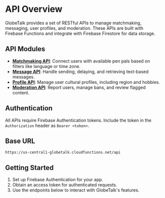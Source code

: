 # API Overview

GlobeTalk provides a set of RESTful APIs to manage matchmaking, messaging, user profiles, and moderation. These APIs are built with Firebase Functions and integrate with Firebase Firestore for data storage.

## API Modules

- **[Matchmaking API](./matchmaking.md)**: Connect users with available pen pals based on filters like language or time zone.
- **[Message API](./message.md)**: Handle sending, delaying, and retrieving text-based messages.
- **[Profile API](./profile.md)**: Manage user cultural profiles, including region and hobbies.
- **[Moderation API](./moderation.md)**: Report users, manage bans, and review flagged content.

## Authentication

All APIs require Firebase Authentication tokens. Include the token in the `Authorization` header as `Bearer <token>`.

## Base URL

```
https://us-central1-globetalk.cloudfunctions.net/api
```

## Getting Started

1. Set up Firebase Authentication for your app.
2. Obtain an access token for authenticated requests.
3. Use the endpoints below to interact with GlobeTalk's features.